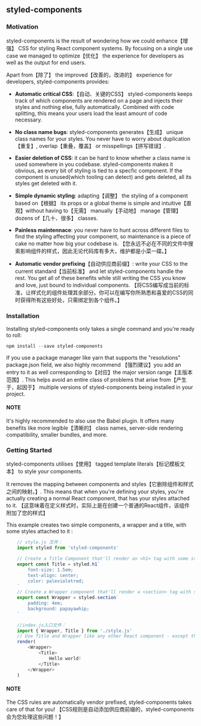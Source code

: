 ## styled-components

### Motivation
styled-components is the result of wondering how we could enhance【增强】 CSS for styling React component systems.
By focusing on a single use case we managed to optimize【优化】 the experience for developers as well as the output for end users.

Apart from【除了】 the improved【改善的，改进的】 experience for developers, styled-components provides:

* **Automatic critical CSS**:【自动、关键的CSS】 styled-components keeps track of which components are rendered on a page and injects their styles and nothing else, fully automatically. Combined with code splitting, this means your users load the least amount of code necessary.

* **No class name bugs**: styled-components generates【生成】 unique class names for your styles. You never have to worry about duplication【重复】, overlap【重叠，覆盖】 or misspellings【拼写错误】.

* **Easier deletion of CSS**: it can be hard to know whether a class name is used somewhere in you codebase. styled-components makes it obvious, as every bit of styling is tied to a specfic component. If the component is unused(which tooling can detect) and gets deleted, all its styles get deleted with it.

* **Simple dynamic styling**: adapting【调整】 the styling of a component based on【根据】 its props or a global theme is simple and intuitive【直观】without having to【无需】 manually【手动地】 manage【管理】 dozens of【几十、很多】 classes.

* **Painless maintennace**: you never have to hunt across different files to find the styling affecting your component, so maintenance is a piece of cake no matter how big your codebase is.
【您永远不必在不同的文件中搜索影响组件的样式，因此无论代码库有多大，维护都是小菜一碟。】

* **Automatic vendor prefixing**【自动供应商前缀】: write your CSS to the current standard【当前标准】 and let styled-components handle the rest. You get all of these benefits while still writing the CSS you know and love, just bound to individual components.
【将CSS编写成当前的标准，让样式化的组件处理其余部分。你可以在编写你所熟悉和喜爱的CSS的同时获得所有这些好处，只需绑定到各个组件。】

### Installation
Installing styled-components only takes a single command and you're ready to roll:

``` js
npm install --save styled-components
```
If you use a package manager like yarn that supports the "resolutions" package.json field, we also highly recommend 【强烈建议】you add an entry to it as well corresponding to【对应】the major version range【主版本范围】. This helps avoid an entire class of problems that arise from【产生于，起因于】 multiple versions of styled-components being installed in your project.

#### NOTE
It's highly recommended to also use the Babel plugin. It offers many benefits like more legible【清晰的】 class names, server-side rendering compatibility, smaller bundles, and more.

### Getting Started

styled-components utilises【使用】 tagged template literals【标记模板文本】 to style your components.

It removes the mapping between components and styles【它删除组件和样式之间的映射。】. This means that when you're defining your styles, you're actually creating a normal React component, that has your styles attached to it.
【这意味着在定义样式时，实际上是在创建一个普通的React组件，该组件附加了您的样式】

This example creates two simple components, a wrapper and a title, with some styles attached to it :

```js
    // style.js 文件：
    import styled from 'styled-components'

    // Create a Title Component that'll render an <h1> tag with some styles
    export const Title = styled.h1`
        font-size: 1.5em;
        text-align: center;
        color: palevioletred;
    `
    // Create a Wrapper component that'll render a <section> tag with some styles
    export const Wrapper = styled.section`
        padding: 4em;
        background: papayawhip;
    `
```

```js
    //index.js入口文件： 
    import { Wrapper, Title } from './style.js'
    // Use Title and Wrapper like any other React component - except they're styled! 
    render(
        <Wrapper>
            <Title>
                Hello world!
            </Title>
        </Wrapper>
    )
```

#### NOTE
The CSS rules are automatically vendor prefixed, styled-components takes care of that for you!
【CSS规则是自动添加供应商前缀的，styled-components会为您处理这些问题！】